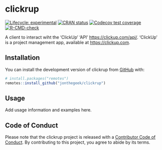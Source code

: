 
<!-- README.md is generated from README.Rmd. Please edit that file -->

# clickrup

<!-- badges: start -->

[![Lifecycle:
experimental](https://img.shields.io/badge/lifecycle-experimental-orange.svg)](https://lifecycle.r-lib.org/articles/stages.html#experimental)
[![CRAN
status](https://www.r-pkg.org/badges/version/clickrup)](https://CRAN.R-project.org/package=clickrup)
[![Codecov test
coverage](https://codecov.io/gh/jonthegeek/clickrup/branch/main/graph/badge.svg)](https://app.codecov.io/gh/jonthegeek/clickrup?branch=main)
[![R-CMD-check](https://github.com/jonthegeek/clickrup/actions/workflows/R-CMD-check.yaml/badge.svg)](https://github.com/jonthegeek/clickrup/actions/workflows/R-CMD-check.yaml)
<!-- badges: end -->

A client to interact wiht the ‘ClickUp’ ‘API’
<https://clickup.com/api/>. ‘ClickUp’ is a project management app,
available at <https://clickup.com>.

## Installation

You can install the development version of clickrup from
[GitHub](https://github.com/) with:

``` r
# install.packages("remotes")
remotes::install_github("jonthegeek/clickrup")
```

## Usage

Add usage information and examples here.

## Code of Conduct

Please note that the clickrup project is released with a [Contributor
Code of
Conduct](https://jonthegeek.github.io/clickrup/CODE_OF_CONDUCT.html). By
contributing to this project, you agree to abide by its terms.
